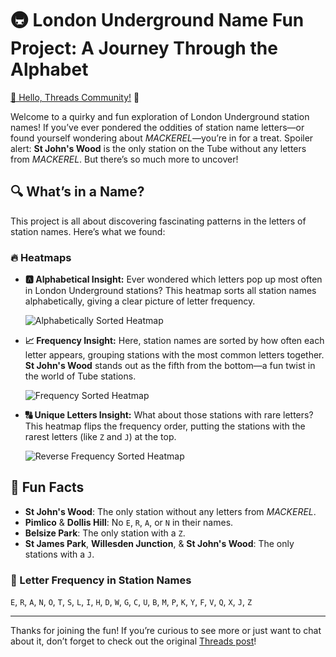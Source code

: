 # 🚇 London Underground Name Fun Project: A Journey Through the Alphabet

[👋 Hello, Threads Community!](https://www.threads.net/@bowlofchalk/post/C-hKosIopxE) 🎉

Welcome to a quirky and fun exploration of London Underground station names! If you’ve ever pondered the oddities of station name letters—or found yourself wondering about *MACKEREL*—you’re in for a treat. Spoiler alert: **St John's Wood** is the only station on the Tube without any letters from *MACKEREL*. But there’s so much more to uncover!

## 🔍 What’s in a Name?

This project is all about discovering fascinating patterns in the letters of station names. Here’s what we found:

### 🔥 Heatmaps

- **🅰️ Alphabetical Insight:**
  Ever wondered which letters pop up most often in London Underground stations? This heatmap sorts all station names alphabetically, giving a clear picture of letter frequency.

  ![Alphabetically Sorted Heatmap](london_underground_station_heatmap_alphabetical.png)

- **📈 Frequency Insight:**
  Here, station names are sorted by how often each letter appears, grouping stations with the most common letters together. **St John's Wood** stands out as the fifth from the bottom—a fun twist in the world of Tube stations.

  ![Frequency Sorted Heatmap](london_underground_station_heatmap_frequency.png)

- **🔠 Unique Letters Insight:**
  What about those stations with rare letters? This heatmap flips the frequency order, putting the stations with the rarest letters (like `Z` and `J`) at the top.

  ![Reverse Frequency Sorted Heatmap](london_underground_station_heatmap_reverse_frequency.png)

## 🎉 Fun Facts

- **St John's Wood**: The only station without any letters from *MACKEREL*.
- **Pimlico** & **Dollis Hill**: No `E`, `R`, `A`, or `N` in their names.
- **Belsize Park**: The only station with a `Z`.
- **St James Park**, **Willesden Junction**, & **St John's Wood**: The only stations with a `J`.

### 📝 Letter Frequency in Station Names
`E`, `R`, `A`, `N`, `O`, `T`, `S`, `L`, `I`, `H`, `D`, `W`, `G`, `C`, `U`, `B`, `M`, `P`, `K`, `Y`, `F`, `V`, `Q`, `X`, `J`, `Z`

---

Thanks for joining the fun! If you’re curious to see more or just want to chat about it, don’t forget to check out the original [Threads post](https://www.threads.net/@bowlofchalk/post/C-hKosIopxE)!